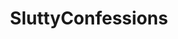 ---
title: SluttyConfessions
crosslinks:
- cheatingwives
- incest
- Hotwife
- gonewildstories
- SexLists
- Rapekink
- Hot_Milf
- BedSurfing
- Tgirlhookups
- livven
- everything
- AskRedditAfterDark
- holdthemoan
- Ageplaystories
- ButtSharpies
- AMAAggregator
- wincest
- sexadvice
- dirtypenpals
- sexystories
---